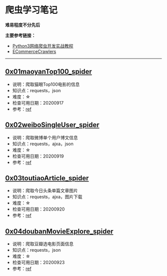 # 爬虫学习笔记

**难易程度不分先后**

**主要参考链接：**
+ [Python3网络爬虫开发实战教程](https://cuiqingcai.com/5052.html)
+ [ECommerceCrawlers](https://github.com/DropsDevopsOrg/ECommerceCrawlers)
---

## [0x01maoyanTop100_spider](0x01maoyanTop100_spider)
+ 说明：爬取猫眼Top100电影的信息
+ 知识点：requests，json
+ 难度：☆
+ 检查可用日期：20200917
+ 参考：[ref](0x01maoyanTop100_spider/ref.md)

## [0x02weiboSingleUser_spider](0x02weiboSingleUser_spider)
+ 说明：爬取微博单个用户博文信息
+ 知识点：requests，ajxa，json
+ 难度：☆
+ 检查可用日期：20200919
+ 参考：[ref](0x02weiboSingleUser_spider/ref.md)

## [0x03toutiaoArticle_spider](0x03toutiaoArticle_spider)
+ 说明：爬取今日头条单篇文章图片
+ 知识点：requests，ajxa，图片下载
+ 难度：☆
+ 检查可用日期：20200920
+ 参考：[ref](0x03toutiaoArticle_spider/ref.md)

## [0x04doubanMovieExplore_spider](0x04doubanMovieExplore_spider)
+ 说明：爬取豆瓣选电影页面信息
+ 知识点：requests，json
+ 难度：☆
+ 检查可用日期：20200923
+ 参考：[ref](0x04doubanMovieExplore_spider/ref.md)